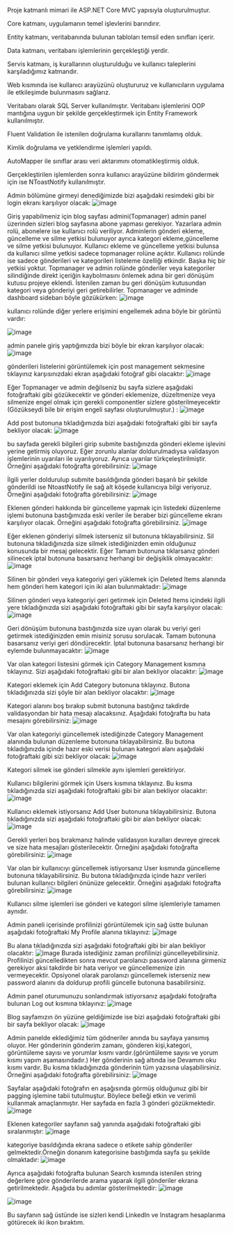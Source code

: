 Proje katmanlı mimari ile ASP.NET Core MVC yapısıyla oluşturulmuştur.

Core katmanı, uygulamanın temel işlevlerini barındırır.

Entity katmanı, veritabanında bulunan tabloları temsil eden sınıfları içerir.

Data katmanı, veritabanı işlemlerinin gerçekleştiği yerdir.

Servis katmanı, iş kurallarının oluşturulduğu ve kullanıcı taleplerini karşıladığımız katmandır.

Web kısmında ise kullanıcı arayüzünü oluştururuz ve kullanıcıların uygulama ile etkileşimde
bulunmasını sağlarız.

Veritabanı olarak SQL Server kullanılmıştır.
Veritabanı işlemlerini OOP mantığına uygun bir şekilde gerçekleştirmek için Entity Framework kullanılmıştır.

Fluent Validation ile istenilen doğrulama kurallarını tanımlamış olduk.

Kimlik doğrulama ve yetklendirme işlemleri yapıldı.

AutoMapper ile sınıflar arası veri aktarımını otomatikleştirmiş olduk.

Gerçekleştirilen işlemlerden sonra kullanıcı arayüzüne bildirim göndermek için ise NToastNotify kullanılmıştır.

Admin bölümüne girmeyi denediğimizde bizi aşağıdaki resimdeki gibi bir login ekranı karşılıyor olacak:
![image](https://github.com/Seyfettin-Narman/Blog_Project_CodeForge/assets/105067376/5afdab9a-aa6f-462d-979e-99ef404ad4e7)


Giriş yapabilmeniz için blog sayfası admini(Topmanager) admin panel üzerinden sizleri blog sayfasına abone yapması gerekiyor.
Yazarlara admin rolü, abonelere ise kullanıcı rolü veriliyor. Adminlerin gönderi ekleme, güncelleme ve silme yetkisi bulunuyor ayrıca kategori ekleme,güncelleme ve silme yetkisi bulunuyor. Kullanıcı ekleme ve güncelleme
yetkisi bulunsa da kullanıcı silme yetkisi sadece topmanager rolüne açıktır. Kullanıcı rolünde ise sadece gönderileri ve kategorileri listeleme özelliği etkindir. Başka hiç bir yetkisi yoktur. Topmanager ve admin rolünde 
gönderiler veya kategoriler silindiğinde direkt içeriğin kaybolmasını önlemek adına bir geri dönüşüm kutusu projeye eklendi. İstenilen zaman bu geri dönüşüm kutusundan kategori veya gönderiyi geri getirebilirler.
Topmanager ve adminde dashboard sidebarı böyle gözükürken: 
![image](https://github.com/Seyfettin-Narman/Blog_Project_CodeForge/assets/105067376/bd7fb617-7181-4c65-a86e-4c5943cf7f35)

kullanıcı rolünde diğer yerlere erişimini engellemek adına böyle bir görüntü vardır: 

![image](https://github.com/Seyfettin-Narman/Blog_Project_CodeForge/assets/105067376/bff7d5db-809e-43d7-8644-1bd0104c54de)

admin panele giriş yaptığımızda bizi böyle bir ekran karşılıyor olacak: 
![image](https://github.com/Seyfettin-Narman/Blog_Project_CodeForge/assets/105067376/9ec47f9b-238b-4c74-b7a4-ff613748ff52)

gönderileri listelerini görüntülemek için post management sekmesine tıklayınız karşısınızdaki ekran aşağıdaki fotoğraf gibi olacaktır:
![image](https://github.com/Seyfettin-Narman/Blog_Project_CodeForge/assets/105067376/87a40b26-e84f-475b-98ae-2193b08bcb69)

Eğer Topmanager ve admin değilseniz bu sayfa sizlere aşağıdaki fotoğraftaki gibi gözükecektir ve gönderi eklemenize, düzeltmenize veya silmenize engel olmak için gerekli componentler sizlere gösterilmeyecektir
(Gözükseydi bile bir erişim engeli sayfası oluşturulmuştur.) :
![image](https://github.com/Seyfettin-Narman/Blog_Project_CodeForge/assets/105067376/b29cdd5f-3277-4c62-8bbb-8a11bb5f6a49)

Add post butonuna tıkladığımızda bizi aşağıdaki fotoğraftaki gibi bir sayfa bekliyor olacak:
![image](https://github.com/Seyfettin-Narman/Blog_Project_CodeForge/assets/105067376/d7421b9f-067f-4bf8-977e-2e1354239abf)

bu sayfada gerekli bilgileri girip submite bastığınızda gönderi ekleme işlevini yerine getirmiş oluyoruz. Eğer zorunlu alanlar doldurulmadıysa validasyon işlemlerinin uyarıları ile uyarılıyoruz.
Ayrıca uyarılar türkçeleştirilmiştir. Örneğini aşağıdaki fotoğrafta görebilirsiniz:
![image](https://github.com/Seyfettin-Narman/Blog_Project_CodeForge/assets/105067376/b5f6741f-1e91-4367-aff4-d08d3fc57acb)

İlgili yerler doldurulup submite basıldığında gönderi başarılı bir şekilde gönderildi ise NtoastNotify ile sağ alt köşede kullanıcıya bilgi veriyoruz. Örneğini aşağıdaki fotoğrafta görebilirsiniz:
![image](https://github.com/Seyfettin-Narman/Blog_Project_CodeForge/assets/105067376/ec6f8480-6345-467a-bcb5-e1ab30fa8014)

Eklenen gönderi hakkında bir güncelleme yapmak için listedeki düzenleme işlemi butonuna bastığımızda eski veriler ile beraber bizi güncelleme ekranı karşılıyor olacak. Örneğini aşağıdaki fotoğrafta görebilirsiniz.
![image](https://github.com/Seyfettin-Narman/Blog_Project_CodeForge/assets/105067376/8d8f8ddb-92fc-45be-ab62-d5e9cdc42540)

Eğer eklenen gönderiyi silmek isterseniz sil butonuna tıklayabilirsiniz. Sil butonuna tıkladığınızda size silmek istediğinizden emin olduğunuz konusunda bir mesaj gelecektir. Eğer Tamam butonuna tıklarsanız
gönderi silinecek iptal butonuna basarsanız herhangi bir değişiklik olmayacaktır:
![image](https://github.com/Seyfettin-Narman/Blog_Project_CodeForge/assets/105067376/8e74138c-c68f-4ee8-9e0b-e0ec4b449215)

Silinen bir gönderi veya kategoriyi geri yüklemek için Deleted Items alanında hem gönderi hem kategori için iki alan bulunmaktadır:
![image](https://github.com/Seyfettin-Narman/Blog_Project_CodeForge/assets/105067376/36ff9930-7222-4fe2-8d31-ff8aa85c3354)

Silinen gönderi veya kategoriyi geri getirmek için Deleted Items içindeki ilgili yere tıkladığınızda sizi aşağıdaki fotoğraftaki gibi bir sayfa karşılıyor olacak: 
![image](https://github.com/Seyfettin-Narman/Blog_Project_CodeForge/assets/105067376/58d0166a-60e4-42b7-9cbb-bfc51bf4b157)

Geri dönüşüm butonuna bastığınızda size uyarı olarak bu veriyi geri getirmek istediğinizden emin misiniz sorusu sorulacak. Tamam butonuna basarsanız veriyi geri döndürecektir. İptal butonuna basarsanız herhangi bir
eylemde bulunmayacaktır:
![image](https://github.com/Seyfettin-Narman/Blog_Project_CodeForge/assets/105067376/34bd7182-6c67-4e01-a073-f8bc8bc7d129)

Var olan kategori listesini görmek için Category Management kısmına tıklayınız. Sizi aşağıdaki fotoğraftaki gibi bir alan bekliyor olacaktır:
![image](https://github.com/Seyfettin-Narman/Blog_Project_CodeForge/assets/105067376/61fb8bfb-498a-4724-b1bf-84a7c3103ee7)

Kategori eklemek için Add Category butonuna tıklayınız. Butona tıkladığınızda sizi şöyle bir alan bekliyor olacaktır:
![image](https://github.com/Seyfettin-Narman/Blog_Project_CodeForge/assets/105067376/3e86425f-ce96-42a7-adaa-1695e6861619)

Kategori alanını boş bırakıp submit butonuna bastığınız takdirde validasyondan bir hata mesajı alacaksınız. Aşağıdaki fotoğrafta bu hata mesajını görebilirsiniz:
![image](https://github.com/Seyfettin-Narman/Blog_Project_CodeForge/assets/105067376/948518b6-ea9b-47a4-accd-85a5c8a5a3a6)

Var olan kategoriyi güncellemek istediğinzde Category Management alanında bulunan düzenleme butonuna tıklayabilirsiniz. Bu butona tıkladığınızda içinde hazır eski verisi bulunan kategori alanı
aşağıdaki fotoğraftaki gibi sizi bekliyor olacak:
![image](https://github.com/Seyfettin-Narman/Blog_Project_CodeForge/assets/105067376/e3c616d9-8548-45ae-8a5a-22fe504590e4)

Kategori silmek ise gönderi silmekle aynı işlemleri gerektiriyor.

Kullanıcı bilgilerini görmek için Users kısmına tıklayınız. Bu kısma tıkladığınızda sizi aşağıdaki fotoğraftaki gibi bir alan bekliyor olacaktır:
![image](https://github.com/Seyfettin-Narman/Blog_Project_CodeForge/assets/105067376/01f2ebb7-29d4-4ca7-b898-81a5444bc5fb)

Kullanıcı eklemek istiyorsanız Add User butonuna tıklayabilirsiniz. Butona tıkladığınızda sizi aşağıdaki fotoğraftaki gibi bir alan bekliyor olacak:
![image](https://github.com/Seyfettin-Narman/Blog_Project_CodeForge/assets/105067376/e5dc7e15-46d3-4b8b-b163-b4f0b65b8201)

Gerekli yerleri boş bırakmanız halinde validasyon kuralları devreye girecek ve size hata mesajları gösterilecektir. Örneğini aşağıdaki fotoğrafta görebilirsiniz:
![image](https://github.com/Seyfettin-Narman/Blog_Project_CodeForge/assets/105067376/b426d380-5a30-4999-bff7-5629e43cc105)

Var olan bir kullanıcıyı güncellemek istiyorsanız User kısmında güncelleme butonuna tıklayabilirsiniz. Bu butona tıkladığınızda içinde hazır verileri bulunan kullanıcı bilgileri önünüze gelecektir.
Örneğini aşağıdaki fotoğrafta görebilirsiniz:
![image](https://github.com/Seyfettin-Narman/Blog_Project_CodeForge/assets/105067376/5474f8bf-24e7-4120-bb8f-78b9251aa76f)

Kullanıcı silme işlemleri ise gönderi ve kategori silme işlemleriyle tamamen aynıdır.

Admin paneli içerisinde profilinizi görüntülemek için sağ üstte bulunan aşağıdaki fotoğraftaki My Profile alanına tıklayınız:
![image](https://github.com/Seyfettin-Narman/Blog_Project_CodeForge/assets/105067376/5e817716-f67e-46cb-8f80-c6dee456c096)

Bu alana tıkladığınızda sizi aşağıdaki fotoğraftaki gibi bir alan bekliyor olacaktır:
![image](https://github.com/Seyfettin-Narman/Blog_Project_CodeForge/assets/105067376/5e9a8e8b-1cbd-4132-8d57-519812454362)
Burada istediğiniz zaman profilinizi güncelleyebilirsiniz. Profilinizi güncelledikten sonra mevcut parolanızı password alanına girmeniz gerekiyor aksi takdirde bir hata veriyor ve güncellemenize izin vermeyecektir.
Opsiyonel olarak parolanızı güncellemek isterseniz new password alanını da doldurup profili güncelle butonuna basabilirsiniz.

Admin panel oturumunuzu sonlandırmak istiyorsanız aşağıdaki fotoğrafta bulunan Log out kısmına tıklayınız:
![image](https://github.com/Seyfettin-Narman/Blog_Project_CodeForge/assets/105067376/81b3575b-9095-485b-b6d1-1f36e16bfb89)

Blog sayfamızın ön yüzüne geldiğimizde ise bizi aşağıdaki fotoğraftaki gibi bir sayfa bekliyor olacak:
![image](https://github.com/Seyfettin-Narman/Blog_Project_CodeForge/assets/105067376/33743a11-efed-4b7a-a297-b55fa605bf85)

Admin panelde eklediğimiz tüm gödneriler anında bu sayfaya yansımış oluyor. Her gönderinin gönderim zamanı, gönderen kişi,kategori, görüntüleme sayısı ve yorumlar kısmı vardır.(görüntüleme sayısı ve yorum kısmı yapım aşamasındadır.)
Her gönderinin sağ altında ise Devamını oku kısmı vardır. Bu kısma tıkladığınızda gönderinin tüm yazısına ulaşabilirsiniz. Örneğini aşağıdaki fotoğrafta görebilirsiniz:
![image](https://github.com/Seyfettin-Narman/Blog_Project_CodeForge/assets/105067376/7872647e-e83d-4f43-b29a-226c34239393)

Sayfalar aşağıdaki fotoğrafın en aşağısında görmüş olduğunuz gibi bir pagging işlemine tabii tutulmuştur. Böylece belleği etkin ve verimli kullanmak amaçlanmıştır. Her sayfada en fazla 3 gönderi gözükmektedir.
![image](https://github.com/Seyfettin-Narman/Blog_Project_CodeForge/assets/105067376/666218a3-3777-496a-aa89-60cfa29ad8a6)

Eklenen kategoriler sayfanın sağ yanında aşağıdaki fotoğraftaki gibi sıralanmıştır:
![image](https://github.com/Seyfettin-Narman/Blog_Project_CodeForge/assets/105067376/ef0649f7-ae30-43c5-9184-482794b28f09)

kategoriye basıldığında ekrana sadece o etikete sahip gönderiler gelmektedir.Örneğin donanım kategorisine bastığımda sayfa şu şekilde olmaktadır:
![image](https://github.com/Seyfettin-Narman/Blog_Project_CodeForge/assets/105067376/88aa325e-a155-42d2-a0a0-ad5b81f1aa07)

Ayrıca aşağıdaki fotoğrafta bulunan Search kısmında istenilen string değerlere göre gönderilerde arama yaparak ilgili gönderiler ekrana getirilmektedir. Aşağıda bu adımlar gösterilmektedir:
![image](https://github.com/Seyfettin-Narman/Blog_Project_CodeForge/assets/105067376/eabb84c5-1a01-49bd-af4b-17309013ea88)

![image](https://github.com/Seyfettin-Narman/Blog_Project_CodeForge/assets/105067376/94d2c564-cd5f-4fe9-bd92-f36745fc4cea)

Bu sayfanın sağ üstünde ise sizleri kendi LinkedIn ve Instagram hesaplarıma götürecek iki ikon bıraktım.


















































